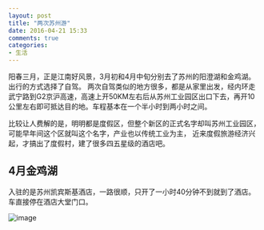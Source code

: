 ```yaml
---
layout: post
title: "两次苏州游"
date: 2016-04-21 15:33
comments: true
categories: 
- 生活
---
```


阳春三月，正是江南好风景，3月初和4月中旬分别去了苏州的阳澄湖和金鸡湖。出行的方式选择了自驾。
两次自驾类似的地方很多，都是从家里出发，经内环走武宁路到G2京沪高速，高速上开50KM左右后从苏州工业园区出口下去，再开10公里左右即可抵达目的地。车程基本在一个半小时到两小时之间。

比较让人费解的是，明明都是度假区，但整个新区的正式名字却叫苏州工业园区，可能早年间这个区就叫这个名字，产业也以传统工业为主，
近来度假旅游经济兴起，才搞出了度假村，建了很多四五星级的酒店吧。

## 4月金鸡湖

入驻的是苏州凯宾斯基酒店，一路很顺，只开了一小时40分钟不到就到了酒店。车直接停在酒店大堂门口。

![image](http://thumbnail0.baidupcs.com/thumbnail/29383cdc43ae18a6523ae60f09ad5d46?fid=16876675-250528-633394479587299&time=1461222000&rt=sh&sign=FDTAER-DCb740ccc5511e5e8fedcff06b081203-vj9Gs6vj4npbW6HL0lUzLOTN8do%3D&expires=8h&chkv=0&chkbd=0&chkpc=&dp-logid=2589678811159112526&dp-callid=0&size=c710_u400&quality=100)

